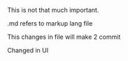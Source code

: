 This is not that much important.

.md refers to markup lang file

This changes in file will make 2 commit


Changed in UI

